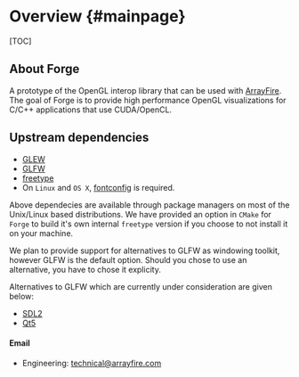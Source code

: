 Overview {#mainpage}
========

[TOC]

## About Forge
A prototype of the OpenGL interop library that can be used with
[ArrayFire](https://github.com/arrayfire/arrayfire). The
goal of Forge is to provide high performance OpenGL visualizations for C/C++
applications that use CUDA/OpenCL.

## Upstream dependencies
* [GLEW](http://glew.sourceforge.net/)
* [GLFW](http://www.glfw.org/)
* [freetype](http://www.freetype.org/)
* On `Linux` and `OS X`, [fontconfig](http://www.freedesktop.org/wiki/Software/fontconfig/) is required.

Above dependecies are available through package managers on most of the
Unix/Linux based distributions. We have provided an option in `CMake` for
`Forge` to build it's own internal `freetype` version if you choose to not
install it on your machine.

We plan to provide support for alternatives to GLFW as windowing toolkit,
however GLFW is the default option. Should you chose to use an alternative, you
have to chose it explicity.

Alternatives to GLFW which are currently under consideration are given below:
* [SDL2](https://www.libsdl.org/download-2.0.php)
* [Qt5](https://wiki.qt.io/Qt_5)

#### Email
* Engineering: technical@arrayfire.com
